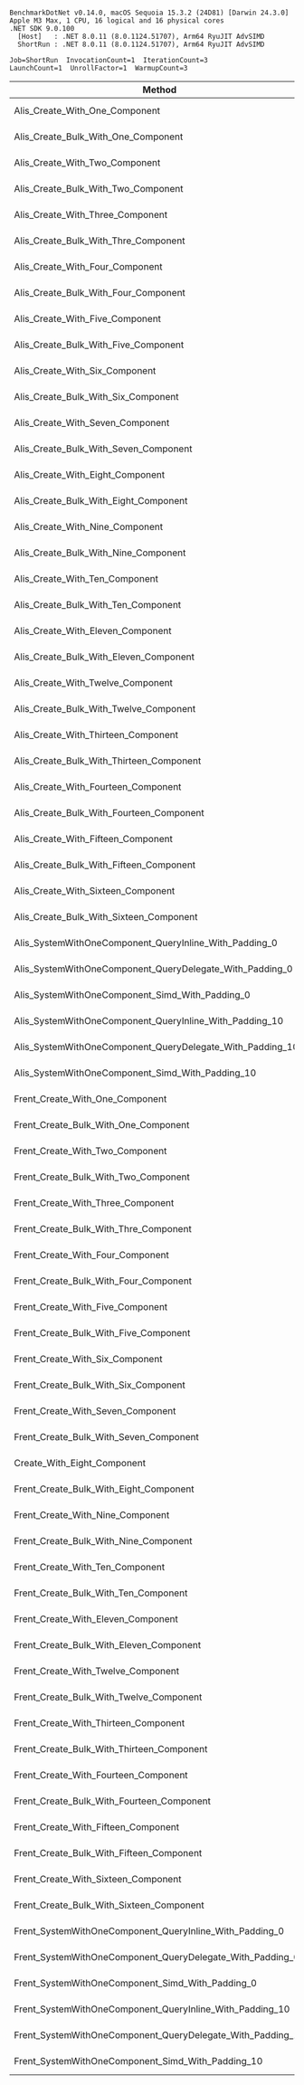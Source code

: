 ```

BenchmarkDotNet v0.14.0, macOS Sequoia 15.3.2 (24D81) [Darwin 24.3.0]
Apple M3 Max, 1 CPU, 16 logical and 16 physical cores
.NET SDK 9.0.100
  [Host]   : .NET 8.0.11 (8.0.1124.51707), Arm64 RyuJIT AdvSIMD
  ShortRun : .NET 8.0.11 (8.0.1124.51707), Arm64 RyuJIT AdvSIMD

Job=ShortRun  InvocationCount=1  IterationCount=3  
LaunchCount=1  UnrollFactor=1  WarmupCount=3  

```
| Method                                                     | EntityCount | Mean       | Error       | StdDev     | Allocated |
|----------------------------------------------------------- |------------ |-----------:|------------:|-----------:|----------:|
| Alis_Create_With_One_Component                             | 1000000     |  12.023 ms |   1.2607 ms |  0.0691 ms |   24.8 MB |
| Alis_Create_Bulk_With_One_Component                        | 1000000     |   4.591 ms |   4.5147 ms |  0.2475 ms |   24.8 MB |
| Alis_Create_With_Two_Component                             | 1000000     |   9.537 ms |   2.5878 ms |  0.1418 ms |   52.8 MB |
| Alis_Create_Bulk_With_Two_Component                        | 1000000     |   5.071 ms |   0.5955 ms |  0.0326 ms |  28.61 MB |
| Alis_Create_With_Three_Component                           | 1000000     |  15.370 ms |   4.5981 ms |  0.2520 ms |   60.8 MB |
| Alis_Create_Bulk_With_Thre_Component                       | 1000000     |   5.550 ms |   2.8509 ms |  0.1563 ms |  32.43 MB |
| Alis_Create_With_Four_Component                            | 1000000     |  24.939 ms |   2.3631 ms |  0.1295 ms |   68.8 MB |
| Alis_Create_Bulk_With_Four_Component                       | 1000000     |   6.462 ms |   4.8594 ms |  0.2664 ms |  36.24 MB |
| Alis_Create_With_Five_Component                            | 1000000     |  11.595 ms |   1.6754 ms |  0.0918 ms |   76.8 MB |
| Alis_Create_Bulk_With_Five_Component                       | 1000000     |   6.767 ms |   1.0075 ms |  0.0552 ms |  40.06 MB |
| Alis_Create_With_Six_Component                             | 1000000     |  12.531 ms |   4.7213 ms |  0.2588 ms |   84.8 MB |
| Alis_Create_Bulk_With_Six_Component                        | 1000000     |   7.777 ms |   0.7937 ms |  0.0435 ms |  43.87 MB |
| Alis_Create_With_Seven_Component                           | 1000000     |  13.457 ms |   7.9563 ms |  0.4361 ms |   92.8 MB |
| Alis_Create_Bulk_With_Seven_Component                      | 1000000     |   7.933 ms |   2.0472 ms |  0.1122 ms |  47.69 MB |
| Alis_Create_With_Eight_Component                           | 1000000     |  15.254 ms |   3.0794 ms |  0.1688 ms |  100.8 MB |
| Alis_Create_Bulk_With_Eight_Component                      | 1000000     |   8.586 ms |   2.1746 ms |  0.1192 ms |   51.5 MB |
| Alis_Create_With_Nine_Component                            | 1000000     |  17.359 ms |   0.8004 ms |  0.0439 ms |  108.8 MB |
| Alis_Create_Bulk_With_Nine_Component                       | 1000000     |   9.230 ms |   2.2285 ms |  0.1221 ms |  55.32 MB |
| Alis_Create_With_Ten_Component                             | 1000000     |  18.464 ms |   9.2629 ms |  0.5077 ms |  116.8 MB |
| Alis_Create_Bulk_With_Ten_Component                        | 1000000     |   9.911 ms |   7.9971 ms |  0.4383 ms |  59.13 MB |
| Alis_Create_With_Eleven_Component                          | 1000000     |  20.823 ms |   1.8311 ms |  0.1004 ms |  124.8 MB |
| Alis_Create_Bulk_With_Eleven_Component                     | 1000000     |  10.267 ms |   2.4513 ms |  0.1344 ms |  62.94 MB |
| Alis_Create_With_Twelve_Component                          | 1000000     |  21.713 ms |  17.0471 ms |  0.9344 ms |  132.8 MB |
| Alis_Create_Bulk_With_Twelve_Component                     | 1000000     |  11.019 ms |   1.6020 ms |  0.0878 ms |  66.76 MB |
| Alis_Create_With_Thirteen_Component                        | 1000000     |  25.223 ms |   8.1943 ms |  0.4492 ms |  140.8 MB |
| Alis_Create_Bulk_With_Thirteen_Component                   | 1000000     |  11.609 ms |   6.3420 ms |  0.3476 ms |  70.57 MB |
| Alis_Create_With_Fourteen_Component                        | 1000000     |  32.120 ms |   2.9928 ms |  0.1640 ms |  148.8 MB |
| Alis_Create_Bulk_With_Fourteen_Component                   | 1000000     |  12.235 ms |   6.5865 ms |  0.3610 ms |  74.39 MB |
| Alis_Create_With_Fifteen_Component                         | 1000000     |  35.344 ms |  64.9702 ms |  3.5612 ms | 156.81 MB |
| Alis_Create_Bulk_With_Fifteen_Component                    | 1000000     |  12.456 ms |   3.7517 ms |  0.2056 ms |   78.2 MB |
| Alis_Create_With_Sixteen_Component                         | 1000000     |  39.904 ms |  79.6084 ms |  4.3636 ms | 164.81 MB |
| Alis_Create_Bulk_With_Sixteen_Component                    | 1000000     |  13.215 ms |   0.9115 ms |  0.0500 ms |  82.02 MB |
| Alis_SystemWithOneComponent_QueryInline_With_Padding_0     | 1000000     |   9.525 ms |   3.5338 ms |  0.1937 ms |  51.99 MB |
| Alis_SystemWithOneComponent_QueryDelegate_With_Padding_0   | 1000000     |   8.311 ms |   1.4313 ms |  0.0785 ms |  51.99 MB |
| Alis_SystemWithOneComponent_Simd_With_Padding_0            | 1000000     |   8.248 ms |   6.2913 ms |  0.3448 ms |  51.99 MB |
| Alis_SystemWithOneComponent_QueryInline_With_Padding_10    | 1000000     | 103.101 ms |  54.4765 ms |  2.9860 ms | 723.99 MB |
| Alis_SystemWithOneComponent_QueryDelegate_With_Padding_10  | 1000000     |  99.458 ms |  25.9879 ms |  1.4245 ms | 723.99 MB |
| Alis_SystemWithOneComponent_Simd_With_Padding_10           | 1000000     |  97.504 ms |  32.3869 ms |  1.7752 ms | 723.99 MB |
| Frent_Create_With_One_Component                            | 1000000     |  15.241 ms |  15.6688 ms |  0.8589 ms |   24.8 MB |
| Frent_Create_Bulk_With_One_Component                       | 1000000     |   4.835 ms |   5.0661 ms |  0.2777 ms |   24.8 MB |
| Frent_Create_With_Two_Component                            | 1000000     |  20.853 ms |   2.0791 ms |  0.1140 ms |   52.8 MB |
| Frent_Create_Bulk_With_Two_Component                       | 1000000     |   5.378 ms |   3.1900 ms |  0.1749 ms |  28.61 MB |
| Frent_Create_With_Three_Component                          | 1000000     |  23.515 ms |  15.3917 ms |  0.8437 ms |   60.8 MB |
| Frent_Create_Bulk_With_Thre_Component                      | 1000000     |   5.836 ms |   1.5200 ms |  0.0833 ms |  32.43 MB |
| Frent_Create_With_Four_Component                           | 1000000     |  26.310 ms |  15.7742 ms |  0.8646 ms |   68.8 MB |
| Frent_Create_Bulk_With_Four_Component                      | 1000000     |   6.515 ms |   3.1877 ms |  0.1747 ms |  36.24 MB |
| Frent_Create_With_Five_Component                           | 1000000     |  16.858 ms |   5.6408 ms |  0.3092 ms |   76.8 MB |
| Frent_Create_Bulk_With_Five_Component                      | 1000000     |   7.257 ms |   2.6128 ms |  0.1432 ms |  40.06 MB |
| Frent_Create_With_Six_Component                            | 1000000     |  17.545 ms |   2.9978 ms |  0.1643 ms |   84.8 MB |
| Frent_Create_Bulk_With_Six_Component                       | 1000000     |   7.507 ms |   1.8604 ms |  0.1020 ms |  43.87 MB |
| Frent_Create_With_Seven_Component                          | 1000000     |  18.983 ms |   4.0302 ms |  0.2209 ms |   92.8 MB |
| Frent_Create_Bulk_With_Seven_Component                     | 1000000     |   8.129 ms |   2.1596 ms |  0.1184 ms |  47.69 MB |
| Create_With_Eight_Component                                | 1000000     |  21.147 ms |   5.0003 ms |  0.2741 ms |  100.8 MB |
| Frent_Create_Bulk_With_Eight_Component                     | 1000000     |   8.994 ms |   4.9610 ms |  0.2719 ms |   51.5 MB |
| Frent_Create_With_Nine_Component                           | 1000000     |  38.327 ms | 250.9338 ms | 13.7545 ms |  108.8 MB |
| Frent_Create_Bulk_With_Nine_Component                      | 1000000     |   9.765 ms |   6.9949 ms |  0.3834 ms |  55.32 MB |
| Frent_Create_With_Ten_Component                            | 1000000     |  25.019 ms |  17.1437 ms |  0.9397 ms |  116.8 MB |
| Frent_Create_Bulk_With_Ten_Component                       | 1000000     |   9.926 ms |   5.6506 ms |  0.3097 ms |  59.13 MB |
| Frent_Create_With_Eleven_Component                         | 1000000     |  18.171 ms |  12.5087 ms |  0.6856 ms |  124.8 MB |
| Frent_Create_Bulk_With_Eleven_Component                    | 1000000     |  10.541 ms |   4.3618 ms |  0.2391 ms |  62.94 MB |
| Frent_Create_With_Twelve_Component                         | 1000000     |  19.213 ms |  16.8478 ms |  0.9235 ms |  132.8 MB |
| Frent_Create_Bulk_With_Twelve_Component                    | 1000000     |  11.094 ms |   6.9139 ms |  0.3790 ms |  66.76 MB |
| Frent_Create_With_Thirteen_Component                       | 1000000     |  21.099 ms |   6.1999 ms |  0.3398 ms |  140.8 MB |
| Frent_Create_Bulk_With_Thirteen_Component                  | 1000000     |  11.662 ms |   1.2195 ms |  0.0668 ms |  70.57 MB |
| Frent_Create_With_Fourteen_Component                       | 1000000     |  25.130 ms |  36.5385 ms |  2.0028 ms |  148.8 MB |
| Frent_Create_Bulk_With_Fourteen_Component                  | 1000000     |  12.153 ms |   4.2613 ms |  0.2336 ms |  74.39 MB |
| Frent_Create_With_Fifteen_Component                        | 1000000     |  29.610 ms |   7.0118 ms |  0.3843 ms | 156.81 MB |
| Frent_Create_Bulk_With_Fifteen_Component                   | 1000000     |  13.028 ms |   5.6123 ms |  0.3076 ms |   78.2 MB |
| Frent_Create_With_Sixteen_Component                        | 1000000     |  33.443 ms |  78.8151 ms |  4.3201 ms | 164.81 MB |
| Frent_Create_Bulk_With_Sixteen_Component                   | 1000000     |  13.642 ms |   6.9687 ms |  0.3820 ms |  82.02 MB |
| Frent_SystemWithOneComponent_QueryInline_With_Padding_0    | 1000000     |  15.747 ms |   3.6511 ms |  0.2001 ms |  51.99 MB |
| Frent_SystemWithOneComponent_QueryDelegate_With_Padding_0  | 1000000     |  14.479 ms |   3.1174 ms |  0.1709 ms |  51.99 MB |
| Frent_SystemWithOneComponent_Simd_With_Padding_0           | 1000000     |   6.998 ms |   3.1163 ms |  0.1708 ms |  51.99 MB |
| Frent_SystemWithOneComponent_QueryInline_With_Padding_10   | 1000000     |  96.617 ms |  61.4296 ms |  3.3672 ms | 723.99 MB |
| Frent_SystemWithOneComponent_QueryDelegate_With_Padding_10 | 1000000     |  97.623 ms |  68.3375 ms |  3.7458 ms | 723.99 MB |
| Frent_SystemWithOneComponent_Simd_With_Padding_10          | 1000000     |  95.108 ms |  22.5212 ms |  1.2345 ms | 723.99 MB |
